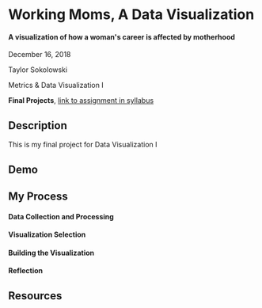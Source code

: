 # Working Moms, A Data Visualization
#### A visualization of how a woman's career is affected by motherhood

December 16, 2018

Taylor Sokolowski

Metrics & Data Visualization I

**Final Projects**, [link to assignment in syllabus](https://github.com/sva-dsi/2018-fall-course/blob/master/final-projects.md)

## Description

This is my final project for Data Visualization I

## Demo

## My Process

#### Data Collection and Processing

#### Visualization Selection

#### Building the Visualization

#### Reflection

## Resources
